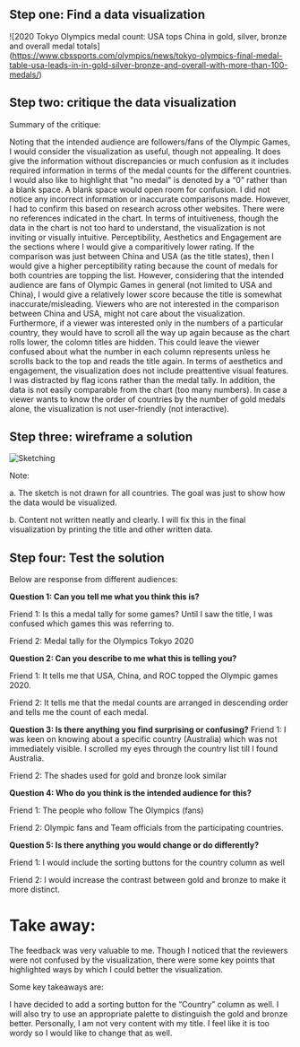## __Step one: Find a data visualization__

![2020 Tokyo Olympics medal count: USA tops China in gold, silver, bronze and overall medal totals] (https://www.cbssports.com/olympics/news/tokyo-olympics-final-medal-table-usa-leads-in-in-gold-silver-bronze-and-overall-with-more-than-100-medals/)


## __Step two: critique the data visualization__

Summary of the critique:

Noting that the intended audience are followers/fans of the Olympic Games, I would consider the visualization as useful, though not appealing. It does give the information without discrepancies or much confusion as it includes required information in terms of the medal counts for the different countries. I would also like to highlight that "no medal" is denoted by a “0” rather than a blank space. A blank space would open room for confusion. I did not notice any incorrect information or inaccurate comparisons made. However, I had to confirm this based on research across other websites. There were no references indicated in the chart. In terms of intuitiveness, though the data in the chart is not too hard to understand, the visualization is not inviting or visually intuitive. 
Perceptibility, Aesthetics and Engagement are the sections where I would give a comparitively lower rating. If the comparison was just between China and USA (as the title states), then I would give a higher perceptibility rating because the count of medals for both countries are topping the list. However, considering that the intended audience are fans of Olympic Games in general (not limited to USA and China), I would give a relatively lower score because the title is somewhat inaccurate/misleading. Viewers who are not interested in the comparison between China and USA, might not care about the visualization. Furthermore, if a viewer was interested only in the numbers of a particular country, they would have to scroll all the way up again because as the chart rolls lower, the colomn titles are hidden. This could leave the viewer confused about what the number in each column represents unless he scrolls back to the top and reads the title again. In terms of aesthetics and engagement, the visualization does not include preattentive visual features. I was distracted by flag icons rather than the medal tally. In addition, the data is not easily comparable from the chart (too many numbers). In case a viewer wants to know the order of countries by the number of gold medals alone, the visualization is not user-friendly (not interactive).
 

## __Step three: wireframe a solution__

![Sketching](https://user-images.githubusercontent.com/92896969/140593416-54480ba8-cebb-4cfc-8188-c2cc0f4dabe8.jpg)

 
Note: 

a.	The sketch is not drawn for all countries. The goal was just to show how the data would be visualized. 

b.	Content not written neatly and clearly. I will fix this in the final visualization by printing the title and other written data.

## __Step four: Test the solution__

Below are response from different audiences:

**Question 1: Can you tell me what you think this is?**

 Friend 1: Is this a medal tally for some games? Until I saw the title, I was confused which games this was referring to.
 
 Friend 2: Medal tally for the Olympics Tokyo 2020 

**Question 2: Can you describe to me what this is telling you?**

 Friend 1: It tells me that USA, China, and ROC topped the Olympic games 2020.

 Friend 2: It tells me that the medal counts are arranged in descending order and tells me the count of each medal.

**Question 3: Is there anything you find surprising or confusing?**
 Friend 1: I was keen on knowing about a specific country (Australia) which was not immediately visible. I scrolled my eyes through the country list till I found Australia.
 
 Friend 2: The shades used for gold and bronze look similar

**Question 4: Who do you think is the intended audience for this?**
 
 Friend 1:  The people who follow The Olympics (fans)
 
 Friend 2: Olympic fans and Team officials from the participating countries.

**Question 5: Is there anything you would change or do differently?**

 Friend 1: I would include the sorting buttons for the country column as well

 Friend 2: I would increase the contrast between gold and bronze to make it more distinct.

# __Take away:__

The feedback was very valuable to me. Though I noticed that the reviewers were not confused by the visualization, there were some key points that highlighted ways by which I could better the visualization. 

Some key takeaways are:

I have decided to add a sorting button for the “Country” column as well. I will also try to use an appropriate palette to distinguish the gold and bronze better. Personally, I am not very content with my title. I feel like it is too wordy so I would like to change that as well.


